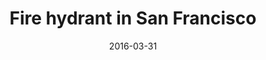 ---
title: "Fire hydrant in San Francisco"
date: 2016-03-31
picture: "/assets/camera-roll/2016/03/2016-03-31-fire-hydrant-in-san-francisco/20160331_162834175_iOS.jpg"
thumbnail: "/assets/camera-roll/2016/03/2016-03-31-fire-hydrant-in-san-francisco/20160331_162834175_iOS-thumbnail.jpg"
type: picture
tags:
  - fire hydrant
  - sidewalk
  - San Francisco
  - Build 2016
---